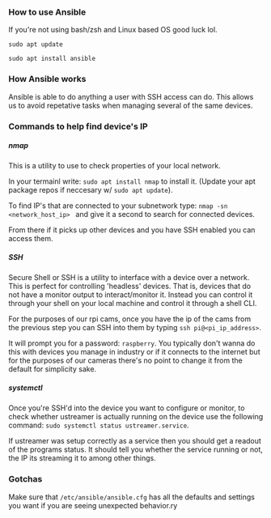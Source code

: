 ### How to use Ansible ###
If you're not using bash/zsh and Linux based OS good luck lol.

`sudo apt update`

`sudo apt install ansible`

### How Ansible works ###
Ansible is able to do anything a user with SSH access can do. This allows us to avoid repetative tasks when managing several of the same devices.

### Commands to help find device's IP ###
##### nmap #####
This is a utility to use to check properties of your local network.

In your termainl write: `sudo apt install nmap` to install it. (Update your apt package repos if neccesary w/ `sudo apt update`).

To find IP's that are connected to your subnetwork type: `nmap -sn <network_host_ip> ` and give it a second to search for connected devices.

From there if it picks up other devices and you have SSH enabled you can access them.

##### SSH #####
Secure Shell or SSH is a utility to interface with a device over a network. This is perfect for controlling 'headless' devices. That is, devices that do not have a monitor output to interact/monitor it. Instead you can control it through your shell on your local machine and control it through a shell CLI.

For the purposes of our rpi cams, once you have the ip of the cams from the previous step you can SSH into them by typing `ssh pi@<pi_ip_address>`.

It will prompt you for a password: `raspberry`. You typically don't wanna do this with devices you manage in industry or if it connects to the internet but for the purposes of our cameras there's no point to change it from the default for simplicity sake.

##### systemctl #####
Once you're SSH'd into the device you want to configure or monitor, to check whether ustreamer is actually running on the device use the following command: `sudo systemctl status ustreamer.service`.

If ustreamer was setup correctly as a service then you should get a readout of the programs status. It should tell you whether the service running or not, the IP its streaming it to among other things.


### Gotchas ### 
Make sure that `/etc/ansible/ansible.cfg` has all the defaults and settings you want if you are seeing unexpected behavior.ry